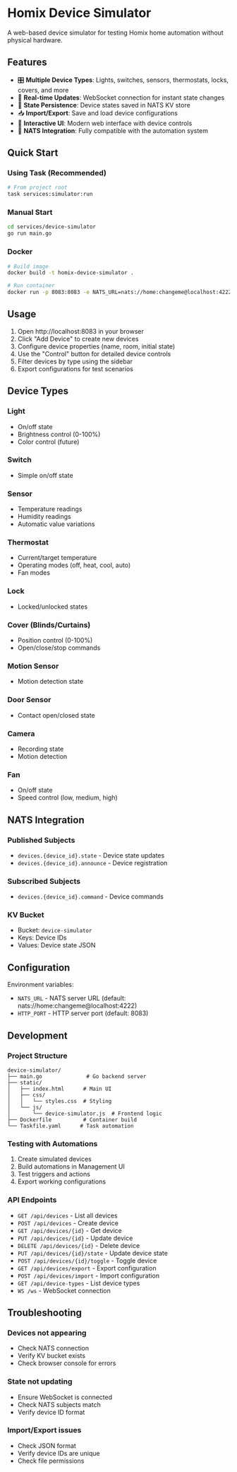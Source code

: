 # Homix Device Simulator

A web-based device simulator for testing Homix home automation without physical hardware.

## Features

- 🎛️ **Multiple Device Types**: Lights, switches, sensors, thermostats, locks, covers, and more
- 🔄 **Real-time Updates**: WebSocket connection for instant state changes
- 💾 **State Persistence**: Device states saved in NATS KV store
- 📥 **Import/Export**: Save and load device configurations
- 🎨 **Interactive UI**: Modern web interface with device controls
- 🔗 **NATS Integration**: Fully compatible with the automation system

## Quick Start

### Using Task (Recommended)
```bash
# From project root
task services:simulator:run
```

### Manual Start
```bash
cd services/device-simulator
go run main.go
```

### Docker
```bash
# Build image
docker build -t homix-device-simulator .

# Run container
docker run -p 8083:8083 -e NATS_URL=nats://home:changeme@localhost:4222 homix-device-simulator
```

## Usage

1. Open http://localhost:8083 in your browser
2. Click "Add Device" to create new devices
3. Configure device properties (name, room, initial state)
4. Use the "Control" button for detailed device controls
5. Filter devices by type using the sidebar
6. Export configurations for test scenarios

## Device Types

### Light
- On/off state
- Brightness control (0-100%)
- Color control (future)

### Switch
- Simple on/off state

### Sensor
- Temperature readings
- Humidity readings
- Automatic value variations

### Thermostat
- Current/target temperature
- Operating modes (off, heat, cool, auto)
- Fan modes

### Lock
- Locked/unlocked states

### Cover (Blinds/Curtains)
- Position control (0-100%)
- Open/close/stop commands

### Motion Sensor
- Motion detection state

### Door Sensor
- Contact open/closed state

### Camera
- Recording state
- Motion detection

### Fan
- On/off state
- Speed control (low, medium, high)

## NATS Integration

### Published Subjects
- `devices.{device_id}.state` - Device state updates
- `devices.{device_id}.announce` - Device registration

### Subscribed Subjects
- `devices.{device_id}.command` - Device commands

### KV Bucket
- Bucket: `device-simulator`
- Keys: Device IDs
- Values: Device state JSON

## Configuration

Environment variables:
- `NATS_URL` - NATS server URL (default: nats://home:changeme@localhost:4222)
- `HTTP_PORT` - HTTP server port (default: 8083)

## Development

### Project Structure
```
device-simulator/
├── main.go              # Go backend server
├── static/
│   ├── index.html      # Main UI
│   ├── css/
│   │   └── styles.css  # Styling
│   └── js/
│       └── device-simulator.js  # Frontend logic
├── Dockerfile          # Container build
└── Taskfile.yaml      # Task automation
```

### Testing with Automations

1. Create simulated devices
2. Build automations in Management UI
3. Test triggers and actions
4. Export working configurations

### API Endpoints

- `GET /api/devices` - List all devices
- `POST /api/devices` - Create device
- `GET /api/devices/{id}` - Get device
- `PUT /api/devices/{id}` - Update device
- `DELETE /api/devices/{id}` - Delete device
- `PUT /api/devices/{id}/state` - Update device state
- `POST /api/devices/{id}/toggle` - Toggle device
- `GET /api/devices/export` - Export configuration
- `POST /api/devices/import` - Import configuration
- `GET /api/device-types` - List device types
- `WS /ws` - WebSocket connection

## Troubleshooting

### Devices not appearing
- Check NATS connection
- Verify KV bucket exists
- Check browser console for errors

### State not updating
- Ensure WebSocket is connected
- Check NATS subjects match
- Verify device ID format

### Import/Export issues
- Check JSON format
- Verify device IDs are unique
- Check file permissions